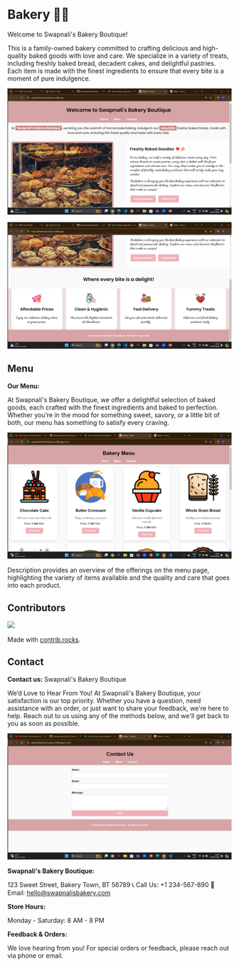 # Bakery 🍰🥐

Welcome to Swapnali's Bakery Boutique!

This is a family-owned bakery committed to crafting delicious and high-quality baked goods with love and care. We specialize in a variety of treats, including freshly baked bread, decadent cakes, and delightful pastries. Each item is made with the finest ingredients to ensure that every bite is a moment of pure indulgence.

 ![HomePageScreenshot](<images/Screenshot (291).png>) 

![HomePageScreenshot](<images/Screenshot (292).png>)

## Menu
**Our Menu:**

At Swapnali's Bakery Boutique, we offer a delightful selection of baked goods, each crafted with the finest ingredients and baked to perfection. Whether you’re in the mood for something sweet, savory, or a little bit of both, our menu has something to satisfy every craving.

 ![MenupageScreenshot](images/Menu-page.png)

Description provides an overview of the offerings on the menu page, highlighting the variety of items available and the quality and care that goes into each product.

## Contributors

<a href="https://github.com/Namratawaje20/Bakery/graphs/contributors">
  <img src="https://contrib.rocks/image?repo=Namratawaje20/Bakery" />
</a>

Made with [contrib.rocks](https://contrib.rocks).


## Contact
**Contact us:** Swapnali's Bakery Boutique

We’d Love to Hear From You!
At Swapnali's Bakery Boutique, your satisfaction is our top priority. Whether you have a question, need assistance with an order, or just want to share your feedback, we're here to help. Reach out to us using any of the methods below, and we'll get back to you as soon as possible.

 ![contactpageScreenshot](images/contact-page.png)

**Swapnali's Bakery Boutique:**

123 Sweet Street, Bakery Town, BT 56789
📞 Call Us: +1 234-567-890
📧 Email: hello@swapnalisbakery.com

**Store Hours:**

Monday - Saturday: 8 AM - 8 PM

**Feedback & Orders:**

We love hearing from you! For special orders or feedback, please reach out via phone or email.